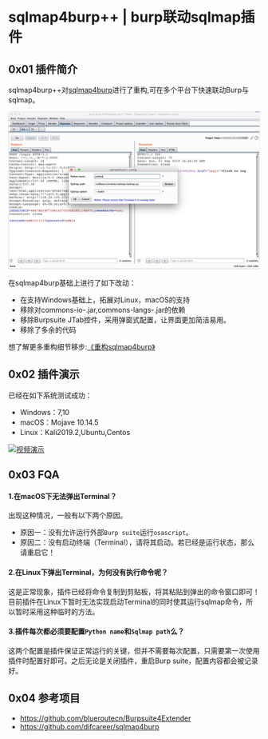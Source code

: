 # sqlmap4burp++ | burp联动sqlmap插件
## 0x01 插件简介
sqlmap4burp++对[sqlmap4burp](https://github.com/difcareer/sqlmap4burp)进行了重构,可在多个平台下快速联动Burp与sqlmap。

![插件ui](doc/sqlmap4burp++ui.png)

在sqlmap4burp基础上进行了如下改动：

* 在支持Windows基础上，拓展对Linux，macOS的支持
* 移除对commons-io-<version>.jar,commons-langs-<version>.jar的依赖
* 移除Burpsuite JTab控件，采用弹窗式配置，让界面更加简洁易用。
* 移除了多余的代码

想了解更多重构细节移步:[《重构sqlmap4burp》](http://gv7.me/articles/2019/refactoring-sqlmap4burp/)
## 0x02 插件演示
已经在如下系统测试成功：
* Windows：7,10
* macOS：Mojave 10.14.5
* Linux：Kali2019.2,Ubuntu,Centos

[![视频演示](https://img.youtube.com/vi/1RWVkztssvw/0.jpg)](https://www.youtube.com/watch?v=1RWVkztssvw)

## 0x03 FQA
#### 1.在macOS下无法弹出Terminal？
出现这种情况，一般有以下两个原因。
* 原因一：没有允许运行外部`Burp suite`运行`osascript`。
* 原因二：没有启动终端（Terminal），请将其启动。若已经是运行状态，那么请重启它！

#### 2.在Linux下弹出Terminal，为何没有执行命令呢？
这是正常现象，插件已经将命令复制到剪贴板，将其粘贴到弹出的命令窗口即可！目前插件在Linux下暂时无法实现启动Terminal的同时使其运行sqlmap命令，所以暂时采用这种临时的方法。

#### 3.插件每次都必须要配置`Python name`和`Sqlmap path`么？
这两个配置是插件保证正常运行的关键，但并不需要每次配置，只需要第一次使用插件时配置好即可。之后无论是关闭插件，重启Burp suite，配置内容都会被记录好。
## 0x04 参考项目
* https://github.com/blueroutecn/Burpsuite4Extender
* https://github.com/difcareer/sqlmap4burp
